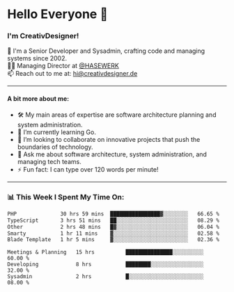 # Hello Everyone 👋

### I'm CreativDesigner!

🔭 I'm a Senior Developer and Sysadmin, crafting code and managing systems since 2002.  
👨‍💼 Managing Director at [@HASEWERK](https://github.com/HASEWERK)  
📫 Reach out to me at: [hi@creativdesigner.de](mailto:hi@creativdesigner.de)  

---

#### A bit more about me:

- 🛠 My main areas of expertise are software architecture planning and system administration.
- 🌱 I’m currently learning Go.
- 👯 I’m looking to collaborate on innovative projects that push the boundaries of technology.
- 💬 Ask me about software architecture, system administration, and managing tech teams.
- ⚡ Fun fact: I can type over 120 words per minute!  

---

### 📊 **This Week I Spent My Time On:**

<!--START_SECTION:waka-->

```txt
PHP              30 hrs 59 mins  ████████████████▓░░░░░░░░   66.65 %
TypeScript       3 hrs 51 mins   ██░░░░░░░░░░░░░░░░░░░░░░░   08.29 %
Other            2 hrs 48 mins   █▓░░░░░░░░░░░░░░░░░░░░░░░   06.04 %
Smarty           1 hr 11 mins    ▓░░░░░░░░░░░░░░░░░░░░░░░░   02.58 %
Blade Template   1 hr 5 mins     ▓░░░░░░░░░░░░░░░░░░░░░░░░   02.36 %
```

<!--END_SECTION:waka-->

```text
Meetings & Planning   15 hrs          ███████████████░░░░░░░░░░   60.00 % 
Developing            8 hrs           ████████░░░░░░░░░░░░░░░░░   32.00 % 
Sysadmin              2 hrs           █░░░░░░░░░░░░░░░░░░░░░░░░   08.00 %

